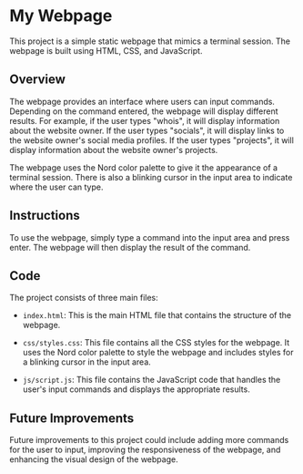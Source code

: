 # My Webpage

This project is a simple static webpage that mimics a terminal session. The webpage is built using HTML, CSS, and JavaScript.

## Overview

The webpage provides an interface where users can input commands. Depending on the command entered, the webpage will display different results. For example, if the user types "whois", it will display information about the website owner. If the user types "socials", it will display links to the website owner's social media profiles. If the user types "projects", it will display information about the website owner's projects.

The webpage uses the Nord color palette to give it the appearance of a terminal session. There is also a blinking cursor in the input area to indicate where the user can type.

## Instructions

To use the webpage, simply type a command into the input area and press enter. The webpage will then display the result of the command.

## Code

The project consists of three main files:

- `index.html`: This is the main HTML file that contains the structure of the webpage.

- `css/styles.css`: This file contains all the CSS styles for the webpage. It uses the Nord color palette to style the webpage and includes styles for a blinking cursor in the input area.

- `js/script.js`: This file contains the JavaScript code that handles the user's input commands and displays the appropriate results.

## Future Improvements

Future improvements to this project could include adding more commands for the user to input, improving the responsiveness of the webpage, and enhancing the visual design of the webpage.